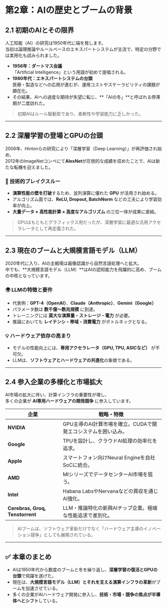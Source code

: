 # 第2章：AIの歴史とブームの背景

## 2.1 初期のAIとその限界

人工知能（AI）の研究は1950年代に端を発します。  
当初は論理推論やルールベースのエキスパートシステムが主流で、特定の分野では実用化も試みられました。

- **1956年：ダートマス会議**  
  「Artificial Intelligence」という用語が初めて提唱される。
- **1980年代：エキスパートシステムの台頭**  
  医療・製造などへの応用が進むが、運用コストやスケーラビリティの課題が顕在化。
- その結果、AIへの過度な期待が失望に転じ、**「AIの冬」**と呼ばれる停滞期が二度訪れた。

> 初期AIはルール駆動型であり、柔軟性や学習能力に乏しかった。

---

## 2.2 深層学習の登場とGPUの台頭

2006年、Hintonらの研究により「深層学習（Deep Learning）」が再評価され始め、  
2012年のImageNetコンペにて**AlexNet**が圧倒的な成績を収めたことで、AIは新たな転機を迎えました。

### 🔑 技術的ブレイクスルー

- **演算性能の壁を打破**するため、並列演算に優れた **GPU** が活用され始める。
- アルゴリズム面では、**ReLU, Dropout, BatchNorm** などの工夫により学習効率が向上。
- **大量データ × 高性能計算 × 高度なアルゴリズム** の三位一体が成果に直結。

> GPUはもともとグラフィックス用だったが、深層学習に最適な汎用アクセラレータとして再定義された。

---

## 2.3 現在のブームと大規模言語モデル（LLM）

2020年代に入り、AIの主戦場は画像認識から自然言語処理へと拡大。  
中でも、**大規模言語モデル（LLM）**はAIの認知能力を飛躍的に高め、ブームの中核となっています。

### 🌍 LLMの特徴と要件

- 代表例：**GPT-4（OpenAI）**、**Claude（Anthropic）**、**Gemini（Google）**
- パラメータ数は **数千億〜数兆規模** に到達。
- トレーニングには **莫大な演算量・ストレージ・電力** が必要。
- 推論においても **レイテンシ・帯域・消費電力** がボトルネックとなる。

### 💡 ハードウェア依存の高まり

- モデルの性能向上には、**専用アクセラレータ（GPU, TPU, ASICなど）** が不可欠。
- LLMは、**ソフトウェアとハードウェアの共進化**の象徴である。

---

## 2.4 参入企業の多様化と市場拡大

AI市場の拡大に伴い、計算インフラの重要性が増し、  
多くの企業が **AI専用ハードウェアの開発競争** に参入しています。

| 企業 | 戦略・特徴 |
|------|------------|
| **NVIDIA** | GPU主導のAI計算市場を確立。CUDAで開発エコシステムを囲い込み。 |
| **Google** | TPUを設計し、クラウドAI処理の効率化を追求。 |
| **Apple** | スマートフォン向けNeural Engineを自社SoCに統合。 |
| **AMD** | MIシリーズでデータセンターAI市場を狙う。 |
| **Intel** | Habana LabsやNervanaなどの買収を通じAI強化。 |
| **Cerebras, Groq, Tenstorrent** | LLM・推論特化の新興AIチップ企業。極端な性能追求で差別化。 |

> AIブームは、ソフトウェア革新だけでなく「ハードウェア主導のイノベーション競争」としても展開されている。

---

## ✅ 本章のまとめ

- AIは1950年代から数度のブームと冬を繰り返し、**深層学習の復活とGPUの台頭**で飛躍を遂げた。  
- 現在は、**大規模言語モデル（LLM）**とそれを支える**演算インフラの革新**がブームを加速させている。  
- 多くの企業がAIハードウェア開発に参入し、**技術・市場・競争の焦点が半導体へとシフト**している。
